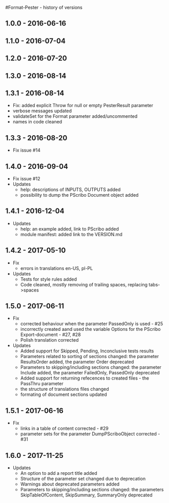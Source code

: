 #Format-Pester - history of versions

## 1.0.0 - 2016-06-16

## 1.1.0 - 2016-07-04

## 1.2.0 - 2016-07-20

## 1.3.0 - 2016-08-14

## 1.3.1 - 2016-08-14

- Fix: added explicit Throw for null or empty PesterResult parameter
- verbose messages updated
- validateSet for the Format parameter added/uncommented
- names in code cleaned

## 1.3.3 - 2016-08-20

- Fix issue #14

## 1.4.0 - 2016-09-04

- Fix issue #12
- Updates
  - help: descriptions of INPUTS, OUTPUTS added
  - possibility to dump the PScribo Document object added

## 1.4.1 - 2016-12-04

- Updates
  - help: an example added, link to PScribo added
  - module manifest: added link to the VERSION.md

## 1.4.2 - 2017-05-10

- Fix
  - errors in translations en-US, pl-PL
- Updates
  - Tests for style rules added
  - Code cleaned, mostly removing of trailing spaces, replacing tabs->spaces

## 1.5.0 - 2017-06-11

- Fix
  - corrected behaviour when the parameter PassedOnly is used - #25
  - incorrectly created aand used the variable Options for the PScribo Export-document - #27, #28
  - Polish translation corrected
- Updates
  - Added support for Skipped, Pending, Inconclusive tests results
  - Parameters related to sorting of sections changed: the parameter ResultsOrder added, the parameter Order deprecated
  - Parameters to skipping/including sections changed: the parameter Include added, the parameter FailedOnly, PassedOnly deprecated
  - Added support for returning refecences to created files - the PassThru parameter
  - the structure of translations files changed
  - formating of document sections updated

## 1.5.1 - 2017-06-16

- Fix
  - links in a table of content corrected - #29
  - parameter sets for the parameter DumpPScriboObject corrected - #31

## 1.6.0 - 2017-11-25

- Updates
  - An option to add a report title added
  - Structure of the parameter set changed due to deprecation
  - Warnings about deprecated parameters added
  - Parameters to skipping/including sections changed: the parameters SkipTableOfContent, SkipSummary, SummaryOnly deprecated
